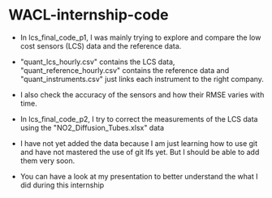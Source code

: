 # WACL-internship-code

- In lcs_final_code_p1, I was mainly trying to explore and compare the low cost sensors (LCS) data and the reference data.
- "quant_lcs_hourly.csv" contains the LCS data, "quant_reference_hourly.csv" contains the reference data and "quant_instruments.csv" just links each instrument to the right company.
- I also check the accuracy of the sensors and how their RMSE varies with time.

- In lcs_final_code_p2, I try to correct the measurements of the LCS data using the "NO2_Diffusion_Tubes.xlsx" data

- I have not yet added the data because I am just learning how to use git and have not mastered the use of git lfs yet. But I should be able to add them very soon.

- You can have a look at my presentation to better understand the what I did during this internship
